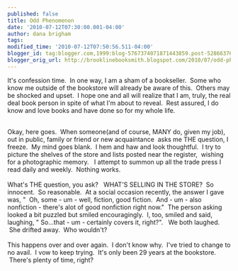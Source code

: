 ```yaml
---
published: false
title: Odd Phenomenon
date: '2010-07-12T07:30:00.001-04:00'
author: dana brigham
tags: 
modified_time: '2010-07-12T07:50:56.511-04:00'
blogger_id: tag:blogger.com,1999:blog-5767374071871443859.post-5286637695971896010
blogger_orig_url: http://brooklinebooksmith.blogspot.com/2010/07/odd-phenomenon.html
---
```


It's confession time.  In one way, I am a sham of a bookseller.  Some who know me outside of the bookstore will already be aware of this.  Others may be shocked and upset.  I hope one and all will realize that I am, truly, the real deal book person in spite of what I'm about to reveal.  Rest assured, I do know and love books and have done so for my whole life.<div><br /></div><div>Okay, here goes.  When someone(and of course, MANY do, given my job), out in public, family or friend or new acquaintance  asks me THE question, I freeze.  My mind goes blank.  I hem and haw and look thoughtful.  I try to picture the shelves of the store and lists posted near the register,  wishing for a photographic memory.   I attempt to summon up all the trade press I read daily and weekly.  Nothing works.</div><div><br /></div><div>What's THE question, you ask?   WHAT'S SELLING IN THE STORE?  So innocent.  So reasonable.  At a social occasion recently, the answer I gave was, "  Oh, some - um - well, fiction, good fiction.  And - um - also nonfiction - there's alot of good nonfiction right now."  The person asking looked a bit puzzled but smiled encouragingly.  I, too, smiled and said, laughing, " So...that - um - certainly covers it, right?".   We both laughed.  She drifted away.  Who wouldn't? </div><div><br /></div><div>This happens over and over again.  I don't know why.  I've tried to change to no avail.  I vow to keep trying.  It's only been 29 years at the bookstore.  There's plenty of time, right?</div>